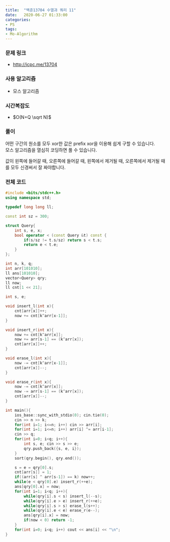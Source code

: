 ```yaml
---
title:  "백준13704 수열과 쿼리 11"
date:   2020-06-27 01:33:00
categories:
- PS
tags:
- Mo-Algorithm
---
```


### 문제 링크
* http://icpc.me/13704

### 사용 알고리즘
* 모스 알고리즘

### 시간복잡도
* $O(N+Q \sqrt N)$

### 풀이
어떤 구간의 원소를 모두 xor한 값은 prefix xor을 이용해 쉽게 구할 수 있습니다.<bR>
모스 알고리즘을 열심히 코딩하면 풀 수 있습니다.

값이 왼쪽에 들어갈 때, 오른쪽에 들어갈 때, 왼쪽에서 제거될 때, 오른쪽에서 제거될 때를 모두 신경써서 잘 짜야합니다.

### 전체 코드
```cpp
#include <bits/stdc++.h>
using namespace std;

typedef long long ll;

const int sz = 300;

struct Query{
    int s, e, x;
    bool operator < (const Query &t) const {
        if(s/sz != t.s/sz) return s < t.s;
        return e < t.e;
    }
};

int n, k, q;
int arr[101010];
ll ans[101010];
vector<Query> qry;
ll now;
ll cnt[1 << 21];

int s, e;

void insert_l(int x){
    cnt[arr[x]]++;
    now += cnt[k^arr[x-1]];
}

void insert_r(int x){
    now += cnt[k^arr[x]];
    now += arr[s-1] == (k^arr[x]);
    cnt[arr[x]]++;
}

void erase_l(int x){
    now -= cnt[k^arr[x-1]];
    cnt[arr[x]]--;
}

void erase_r(int x){
    now -= cnt[k^arr[x]];
    now -= arr[s-1] == (k^arr[x]);
    cnt[arr[x]]--;
}

int main(){
    ios_base::sync_with_stdio(0); cin.tie(0);
    cin >> n >> k;
    for(int i=1; i<=n; i++) cin >> arr[i];
    for(int i=1; i<=n; i++) arr[i] ^= arr[i-1];
    cin >> q;
    for(int i=0; i<q; i++){
        int s, e; cin >> s >> e;
        qry.push_back({s, e, i});
    }
    sort(qry.begin(), qry.end());

    s = e = qry[0].s;
    cnt[arr[s]] = 1;
    if((arr[s] ^ arr[s-1]) == k) now++;
    while(e < qry[0].e) insert_r(++e);
    ans[qry[0].x] = now;
    for(int i=1; i<q; i++){
        while(qry[i].s < s) insert_l(--s);
        while(qry[i].e > e) insert_r(++e);
        while(qry[i].s > s) erase_l(s++);
        while(qry[i].e < e) erase_r(e--);
        ans[qry[i].x] = now;
        if(now < 0) return -1;
    }
    for(int i=0; i<q; i++) cout << ans[i] << "\n";
}
```
